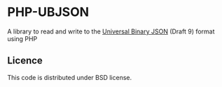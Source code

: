 PHP-UBJSON
==========
A library to read and write to the [Universal Binary JSON](http://ubjson.org/ "ubjson.org") (Draft 9) format using PHP

Licence
-------
This code is distributed under BSD license.
